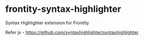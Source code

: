 # frontity-syntax-highlighter
Syntax Highlighter extension for Frontity

Refer js - https://github.com/syntaxhighlighter/syntaxhighlighter
